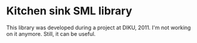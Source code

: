 # Kitchen sink SML library

This library was developed during a project at DIKU, 2011.  I'm not working on
it anymore.  Still, it can be useful.
